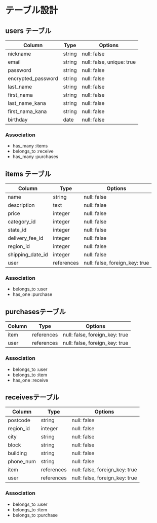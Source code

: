 # テーブル設計

## users テーブル

| Column             | Type   | Options     |
| ------------------ | ------ | ----------- |
| nickname           | string | null: false |
| email              | string | null: false, unique: true |
| password           | string | null: false |
| encrypted_password | string | null: false |
| last_name          | string | null: false |
| first_nama         | string | null: false |
| last_name_kana     | string | null: false |
| first_nama_kana    | string | null: false |
| birthday           | date   | null: false |
 

### Association

- has_many :items
- belongs_to :receive
- has_many :purchases


## items テーブル
 
| Column            | Type        | Options                        |
| ----------------- | ----------- | ------------------------------ |
| name              | string      | null: false                    |
| description       | text        | null: false                    |
| price             | integer     | null: false                    |
| category_id       | integer     | null: false                    |
| state_id          | integer     | null: false                    |
| delivery_fee_id   | integer     | null: false                    |
| region_id         | integer     | null: false                    |
| shipping_date_id  | integer     | null: false                    |
| user              | references  | null: false, foreign_key: true |


### Association

- belongs_to :user
- has_one :purchase


## purchasesテーブル

| Column     | Type       | Options                        |
| ---------- | ---------- | ------------------------------ |
| item       | references | null: false, foreign_key: true |
| user       | references | null: false, foreign_key: true |


### Association

- belongs_to :user
- belongs_to :item
- has_one :receive


## receivesテーブル

| Column            | Type       | Options     |
| ----------------- | ---------- | ----------- |
| postcode          | string     | null: false |
| region_id         | integer    | null: false |
| city              | string     | null: false |
| block             | string     | null: false |
| building          | string     | null: false |
| phone_num         | string     | null: false |
| item              | references | null: false, foreign_key: true |
| user              | references | null: false, foreign_key: true |


### Association

- belongs_to :user
- belongs_to :item
- belongs_to :purchase